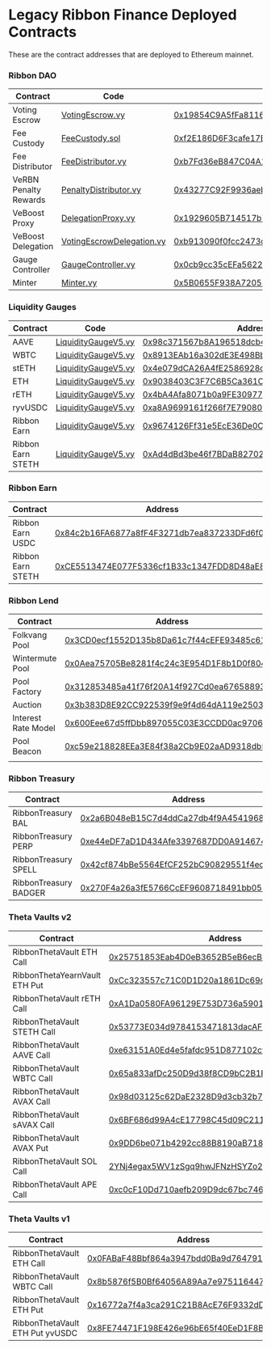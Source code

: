# Legacy Ribbon Finance Deployed Contracts

These are the contract addresses that are deployed to Ethereum mainnet.

### Ribbon DAO

<table><thead><tr><th>Contract</th><th width="232.66666666666666">Code</th><th>Address</th></tr></thead><tbody><tr><td>Voting Escrow</td><td><a href="https://github.com/ribbon-finance/governance/blob/main/contracts/rbn-staking/VotingEscrow.vy">VotingEscrow.vy</a></td><td><a href="https://etherscan.io/address/0x19854C9A5fFa8116f48f984bDF946fB9CEa9B5f7">0x19854C9A5fFa8116f48f984bDF946fB9CEa9B5f7</a></td></tr><tr><td>Fee Custody</td><td><a href="https://github.com/ribbon-finance/governance/blob/main/contracts/rbn-staking/FeeCustody.sol">FeeCustody.sol</a></td><td><a href="https://etherscan.io/address/0xf2E186D6F3cafe17BCc89c50133CFbc2DB6CF55a">0xf2E186D6F3cafe17BCc89c50133CFbc2DB6CF55a</a></td></tr><tr><td>Fee Distributor</td><td><a href="https://github.com/ribbon-finance/governance/blob/main/contracts/rbn-staking/FeeDistributor.vy">FeeDistributor.vy</a></td><td><a href="https://etherscan.io/address/0xb7Fd36eB847C04A144FAb717e85B94DA1d8c9b4e">0xb7Fd36eB847C04A144FAb717e85B94DA1d8c9b4e</a></td></tr><tr><td>VeRBN Penalty Rewards</td><td><a href="https://github.com/ribbon-finance/governance/blob/main/contracts/rbn-staking/PenaltyDistributor.vy">PenaltyDistributor.vy</a></td><td><a href="https://etherscan.io/address/0x43277C92F9936aeb5d6A2713a44Cd2f096f171cC">0x43277C92F9936aeb5d6A2713a44Cd2f096f171cC</a></td></tr><tr><td>VeBoost Proxy</td><td><a href="https://github.com/ribbon-finance/governance/blob/main/contracts/rbn-staking/DelegationProxy.vy">DelegationProxy.vy</a></td><td><a href="https://etherscan.io/address/0x1929605B714517b76bB733198E0f3C3D4ab08608">0x1929605B714517b76bB733198E0f3C3D4ab08608</a></td></tr><tr><td>VeBoost Delegation</td><td><a href="https://github.com/ribbon-finance/governance/blob/main/contracts/rbn-staking/VotingEscrowDelegation.vy">VotingEscrowDelegation.vy</a></td><td><a href="https://etherscan.io/address/0xb913090f0fcc2473dfcceaf41653a806bcb85fab">0xb913090f0fcc2473dfcceaf41653a806bcb85fab</a></td></tr><tr><td>Gauge Controller</td><td><a href="https://github.com/ribbon-finance/governance/blob/main/contracts/rbn-staking/GaugeController.vy">GaugeController.vy</a></td><td><a href="https://etherscan.io/address/0x0cb9cc35cEFa5622E8d25aF36dD56DE142eF6415">0x0cb9cc35cEFa5622E8d25aF36dD56DE142eF6415</a></td></tr><tr><td>Minter</td><td><a href="https://github.com/ribbon-finance/governance/blob/main/contracts/tvl-staking/Minter.vy">Minter.vy</a></td><td><a href="https://etherscan.io/address/0x5B0655F938A72052c46d2e94D206ccB6FF625A3A">0x5B0655F938A72052c46d2e94D206ccB6FF625A3A</a></td></tr></tbody></table>

### Liquidity Gauges

| Contract          | Code                                                                                                                    | Address                                                                                                               |
| ----------------- | ----------------------------------------------------------------------------------------------------------------------- | --------------------------------------------------------------------------------------------------------------------- |
| AAVE              | [LiquidityGaugeV5.vy](https://github.com/ribbon-finance/governance/blob/main/contracts/tvl-staking/LiquidityGaugeV5.vy) | [0x98c371567b8A196518dcb4A4383387A2C7339382](https://etherscan.io/address/0x98c371567b8A196518dcb4A4383387A2C7339382) |
| WBTC              | [LiquidityGaugeV5.vy](https://github.com/ribbon-finance/governance/blob/main/contracts/tvl-staking/LiquidityGaugeV5.vy) | [0x8913EAb16a302dE3E498BbA39940e7A55c0B9325](https://etherscan.io/address/0x8913EAb16a302dE3E498BbA39940e7A55c0B9325) |
| stETH             | [LiquidityGaugeV5.vy](https://github.com/ribbon-finance/governance/blob/main/contracts/tvl-staking/LiquidityGaugeV5.vy) | [0x4e079dCA26A4fE2586928c1319b20b1bf9f9be72](https://etherscan.io/address/0x4e079dCA26A4fE2586928c1319b20b1bf9f9be72) |
| ETH               | [LiquidityGaugeV5.vy](https://github.com/ribbon-finance/governance/blob/main/contracts/tvl-staking/LiquidityGaugeV5.vy) | [0x9038403C3F7C6B5Ca361C82448DAa48780D7C8Bd](https://etherscan.io/address/0x9038403C3F7C6B5Ca361C82448DAa48780D7C8Bd) |
| rETH              | [LiquidityGaugeV5.vy](https://github.com/ribbon-finance/governance/blob/main/contracts/tvl-staking/LiquidityGaugeV5.vy) | [0x4bA4Afa8071b0a9FE3097700cdadE02DD0e16fd0](https://etherscan.io/address/0x4bA4Afa8071b0a9FE3097700cdadE02DD0e16fd0) |
| ryvUSDC           | [LiquidityGaugeV5.vy](https://github.com/ribbon-finance/governance/blob/main/contracts/tvl-staking/LiquidityGaugeV5.vy) | [0xa8A9699161f266f7E79080ca0b65210820BE8732](https://etherscan.io/address/0xa8A9699161f266f7E79080ca0b65210820BE8732) |
| Ribbon Earn       | [LiquidityGaugeV5.vy](https://github.com/ribbon-finance/governance/blob/main/contracts/tvl-staking/LiquidityGaugeV5.vy) | [0x9674126Ff31e5EcE36De0CF03A49351a7C814587](https://etherscan.io/address/0x9674126ff31e5ece36de0cf03a49351a7c814587) |
| Ribbon Earn STETH | [LiquidityGaugeV5.vy](https://github.com/ribbon-finance/governance/blob/main/contracts/tvl-staking/LiquidityGaugeV5.vy) | [0xAd4dBd3be46f7BDaB82702b581b1d4C5f584741a](https://etherscan.io/address/0xAd4dBd3be46f7BDaB82702b581b1d4C5f584741a) |

### Ribbon Earn

| Contract          | Address                                                                                                               |
| ----------------- | --------------------------------------------------------------------------------------------------------------------- |
| Ribbon Earn USDC  | [0x84c2b16FA6877a8fF4F3271db7ea837233DFd6f0](https://etherscan.io/address/0x84c2b16fa6877a8ff4f3271db7ea837233dfd6f0) |
| Ribbon Earn STETH | [0xCE5513474E077F5336cf1B33c1347FDD8D48aE8c](https://etherscan.io/address/0xCE5513474E077F5336cf1B33c1347FDD8D48aE8c) |

### Ribbon Lend

| Contract            | Address                                                                                                               |
| ------------------- | --------------------------------------------------------------------------------------------------------------------- |
| Folkvang Pool       | [0x3CD0ecf1552D135b8Da61c7f44cEFE93485c616d](https://etherscan.io/token/0x3CD0ecf1552D135b8Da61c7f44cEFE93485c616d)   |
| Wintermute Pool     | [0x0Aea75705Be8281f4c24c3E954D1F8b1D0f8044C](https://etherscan.io/token/0x0Aea75705Be8281f4c24c3E954D1F8b1D0f8044C)   |
| Pool Factory        | [0x312853485a41f76f20A14f927Cd0ea676588936C](https://etherscan.io/address/0x312853485a41f76f20A14f927Cd0ea676588936C) |
| Auction             | [0x3b383D8E92CC922539f9e9f4d64dA119e250334A](https://etherscan.io/address/0x3b383D8E92CC922539f9e9f4d64dA119e250334A) |
| Interest Rate Model | [0x600Eee67d5ffDbb897055C03E3CCDD0ac9706C8e](https://etherscan.io/address/0x600Eee67d5ffDbb897055C03E3CCDD0ac9706C8e) |
| Pool Beacon         | [0xc59e218828EEa3E84f38a2Cb9E02aAD9318db57a](https://etherscan.io/address/0xc59e218828EEa3E84f38a2Cb9E02aAD9318db57a) |
|                     |                                                                                                                       |

### Ribbon Treasury

| Contract              | Address                                                                                                               |
| --------------------- | --------------------------------------------------------------------------------------------------------------------- |
| RibbonTreasury BAL    | [0x2a6B048eB15C7d4ddCa27db4f9A454196898A0Fe](https://etherscan.io/address/0x2a6b048eb15c7d4ddca27db4f9a454196898a0fe) |
| RibbonTreasury PERP   | [0xe44eDF7aD1D434Afe3397687DD0A914674F2E405](https://etherscan.io/address/0xe44eDF7aD1D434Afe3397687DD0A914674F2E405) |
| RibbonTreasury SPELL  | [0x42cf874bBe5564EfCF252bC90829551f4ec639DC](https://etherscan.io/address/0x42cf874bBe5564EfCF252bC90829551f4ec639DC) |
| RibbonTreasury BADGER | [0x270F4a26a3fE5766CcEF9608718491bb057Be238](https://etherscan.io/address/0x270f4a26a3fe5766ccef9608718491bb057be238) |

### Theta Vaults v2

| Contract                      | Address                                                                                                                 |
| ----------------------------- | ----------------------------------------------------------------------------------------------------------------------- |
| RibbonThetaVault ETH Call     | [0x25751853Eab4D0eB3652B5eB6ecB102A2789644B](https://etherscan.io/address/0x25751853Eab4D0eB3652B5eB6ecB102A2789644B)   |
| RibbonThetaYearnVault ETH Put | [0xCc323557c71C0D1D20a1861Dc69c06C5f3cC9624](https://etherscan.io/address/0xCc323557c71C0D1D20a1861Dc69c06C5f3cC9624)   |
| RibbonThetaVault rETH Call    | [0xA1Da0580FA96129E753D736a5901C31Df5eC5edf](https://etherscan.io/address/0xa1da0580fa96129e753d736a5901c31df5ec5edf)   |
| RibbonThetaVault STETH Call   | [0x53773E034d9784153471813dacAFF53dBBB78E8c](https://etherscan.io/address/0x53773E034d9784153471813dacAFF53dBBB78E8c)   |
| RibbonThetaVault AAVE Call    | [0xe63151A0Ed4e5fafdc951D877102cf0977Abd365](https://etherscan.io/address/0xe63151A0Ed4e5fafdc951D877102cf0977Abd365)   |
| RibbonThetaVault WBTC Call    | [0x65a833afDc250D9d38f8CD9bC2B1E3132dB13B2F](https://etherscan.io/address/0x65a833afDc250D9d38f8CD9bC2B1E3132dB13B2F)   |
| RibbonThetaVault AVAX Call    | [0x98d03125c62DaE2328D9d3cb32b7B969e6a87787](https://snowtrace.io/address/0x98d03125c62dae2328d9d3cb32b7b969e6a87787)   |
| RibbonThetaVault sAVAX Call   | [0x6BF686d99A4cE17798C45d09C21181fAc29A9fb3](https://snowtrace.io/address/0x6BF686d99A4cE17798C45d09C21181fAc29A9fb3)   |
| RibbonThetaVault AVAX Put     | [0x9DD6be071b4292cc88B8190aB718329adEA3E3a3](https://snowtrace.io/address/0x9dd6be071b4292cc88b8190ab718329adea3e3a3)   |
| RibbonThetaVault SOL Call     | [2YNj4egax5WV1zSgq9hwJFNzHSYZo2rU7S8BZuMdQMKW](https://solscan.io/account/2YNj4egax5WV1zSgq9hwJFNzHSYZo2rU7S8BZuMdQMKW) |
| RibbonThetaVault APE Call     | [0xc0cF10Dd710aefb209D9dc67bc746510ffd98A53](https://etherscan.io/address/0xc0cF10Dd710aefb209D9dc67bc746510ffd98A53)   |

### Theta Vaults v1

| Contract                        | Address                                                                                                               |
| ------------------------------- | --------------------------------------------------------------------------------------------------------------------- |
| RibbonThetaVault ETH Call       | [0x0FABaF48Bbf864a3947bdd0Ba9d764791a60467A](https://etherscan.io/address/0x0FABaF48Bbf864a3947bdd0Ba9d764791a60467A) |
| RibbonThetaVault WBTC Call      | [0x8b5876f5B0Bf64056A89Aa7e97511644758c3E8c](https://etherscan.io/address/0x8b5876f5B0Bf64056A89Aa7e97511644758c3E8c) |
| RibbonThetaVault ETH Put        | [0x16772a7f4a3ca291C21B8AcE76F9332dDFfbb5Ef](https://etherscan.io/address/0x16772a7f4a3ca291C21B8AcE76F9332dDFfbb5Ef) |
| RibbonThetaVault ETH Put yvUSDC | [0x8FE74471F198E426e96bE65f40EeD1F8BA96e54f](https://etherscan.io/address/0x8FE74471F198E426e96bE65f40EeD1F8BA96e54f) |
